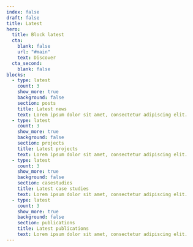 ```yaml
---
index: false
draft: false
title: Latest
hero:
  title: Block latest
  cta:
    blank: false
    url: "#main"
    text: Discover
  cta_second:
    blank: false
blocks:
  - type: latest
    count: 3
    show_more: true
    background: false
    section: posts
    title: Latest news
    text: Lorem ipsum dolor sit amet, consectetur adipiscing elit.
  - type: latest
    count: 3
    show_more: true
    background: false
    section: projects
    title: Latest projects
    text: Lorem ipsum dolor sit amet, consectetur adipiscing elit.
  - type: latest
    count: 3
    show_more: true
    background: false
    section: casestudies
    title: Latest case studies
    text: Lorem ipsum dolor sit amet, consectetur adipiscing elit.
  - type: latest
    count: 3
    show_more: true
    background: false
    section: publications
    title: Latest publications
    text: Lorem ipsum dolor sit amet, consectetur adipiscing elit.
---
```

